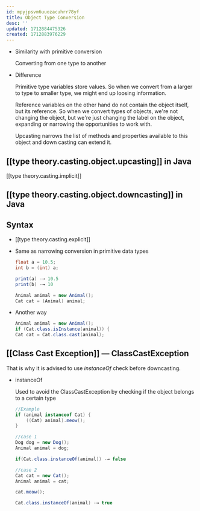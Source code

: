 ```yaml
---
id: mpyjpsvm6uuozacuhrr78yf
title: Object Type Conversion
desc: ''
updated: 1712884475326
created: 1712883976229
---
```


- Similarity with primitive conversion

    Converting from one type to another

- Difference

    Primitive type variables store values. So when we convert from a larger to type to smaller type, we might end up loosing information.

    Reference variables on the other hand do not contain the object itself, but its reference. So when we convert types of objects, we're not changing the object, but we're just changing the label on the object, expanding or narrowing the opportunities to work with.

    Upcasting narrows the list of methods and properties available to this object and down casting can extend it.

## [[type theory.casting.object.upcasting]] in Java

[[type theory.casting.implicit]]

## [[type theory.casting.object.downcasting]] in Java

## Syntax

- [[type theory.casting.explicit]]
- Same as narrowing conversion in primitive data types

    ```java
    float a = 10.5;
    int b = (int) a;

    print(a) -→ 10.5
    print(b) -→ 10
    
    Animal animal = new Animal();
    Cat cat = (Animal) animal;    
    ```

- Another way

    ```java
    Animal animal = new Animal();
    if (Cat.class.isInstance(animal)) {
    Cat cat = Cat.class.cast(animal);
    ```

## [[Class Cast Exception]] — ClassCastException

That is why it is advised to use *instanceOf* check before downcasting.

- instanceOf

    Used to avoid the ClassCastException by checking if the object belongs to a certain type

    ```java
    //Example 
    if (animal instanceof Cat) {
        ((Cat) animal).meow();
    }
    
    ```

    ```java
    //case 1
    Dog dog = new Dog();
    Animal animal = dog;

    if(Cat.class.instanceOf(animal)) -→ false

    //case 2
    Cat cat = new Cat();
    Animal animal = cat;

    cat.meow();

    Cat.class.instanceOf(animal) -→ true
    ```

